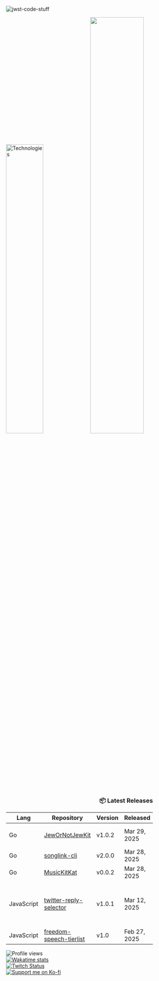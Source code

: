 ![jwst-code-stuff](https://github.com/user-attachments/assets/ef4f7cfb-1a30-4023-ba9b-b922d4fe6b24)

<p align="left">
  <img width="45%" src="https://github-readme-stats.vercel.app/api/top-langs/?username=marcusziade&theme=transparent&hide_border=true&layout=compact&langs_count=10&locale=en&custom_title=Technologies&hide=css,scss,html,HTTP,Pug,Ruby,Javascript,Kotlin,Dockerfile,Shell,PowerShell" alt="Technologies" />
  <img width="54%" src="https://github-readme-stats.vercel.app/api?username=marcusziade&hide_border=true&custom_title=Open%20Source&theme=transparent" />
</p>






















<!-- Recent Releases -->
<div style="width: 80%; text-align: right;">
<h3>📦 Latest Releases</h3>
<table style="margin-left: auto;">
<thead>
<tr>
<th>Lang</th>
<th>Repository</th>
<th>Version</th>
<th>Released</th>
<th>Stars</th>
<th>Description</th>
</tr>
</thead>
<tbody>
<tr>
      <td>Go</td>
      <td><a href="https://github.com/marcusziade/JewOrNotJewKit/releases/tag/v1.0.2">JewOrNotJewKit</a></td>
      <td>v1.0.2</td>
      <td>Mar 29, 2025</td>
      <td>⭐ 0</td>
      <td>A Go SDK and database for JewOrNotJew(dot)com</td>
    </tr>
<tr>
      <td>Go</td>
      <td><a href="https://github.com/marcusziade/songlink-cli/releases/tag/v2.0.0">songlink-cli</a></td>
      <td>v2.0.0</td>
      <td>Mar 28, 2025</td>
      <td>⭐ 5</td>
      <td>A Song.Link CLI app written in Go</td>
    </tr>
<tr>
      <td>Go</td>
      <td><a href="https://github.com/marcusziade/MusicKitKat/releases/tag/v0.0.2">MusicKitKat</a></td>
      <td>v0.0.2</td>
      <td>Mar 28, 2025</td>
      <td>⭐ 0</td>
      <td>Go SDK for Apple Music (WIP)</td>
    </tr>
<tr>
      <td>JavaScript</td>
      <td><a href="https://github.com/marcusziade/twitter-reply-selector/releases/tag/v1.0.1">twitter-reply-selector</a></td>
      <td>v1.0.1</td>
      <td>Mar 12, 2025</td>
      <td>⭐ 0</td>
      <td>A browser extension that automatically sets reply visibility to "Verified accounts" when composing tweets</td>
    </tr>
<tr>
      <td>JavaScript</td>
      <td><a href="https://github.com/marcusziade/freedom-speech-tierlist/releases/tag/v1.0">freedom-speech-tierlist</a></td>
      <td>v1.0</td>
      <td>Feb 27, 2025</td>
      <td>⭐ 0</td>
      <td></td>
    </tr>
</tbody>
</table>
</div>
<!-- End Recent Releases -->























</div>


<div style="display: flex; justify-content: space-between; align-items: flex-start;">
  <div style="width: 35%;">
    <img src="https://komarev.com/ghpvc/?username=marcusziade&label=Profile%20views&color=0e75b6&style=flat" alt="Profile views" /><br>
    <a href="https://wakatime.com/@52d828f5-807b-496a-bfc0-5dbef43c05e5"><img src="https://wakatime.com/badge/user/52d828f5-807b-496a-bfc0-5dbef43c05e5.svg" alt="Wakatime stats" /></a><br>
    <a href="https://www.twitch.tv/guitaripod"><img src="https://img.shields.io/twitch/status/guitaripod?logo=twitchsx&style=for-the-badge&color=0891b2&labelColor=7F00FF&label=TWITCH+STATUS" alt="Twitch Status" /></a><br>
    <a href="https://ko-fi.com/A0A6EOA7C"><img src="https://ko-fi.com/img/githubbutton_sm.svg" alt="Support me on Ko-fi" /></a><br>
  </div>

  

